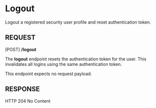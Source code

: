 # Logout
Logout a registered security user profile and reset authentication token.

REQUEST
---

[POST] **/logout**

The **logout** endpoint resets the authentication token for the user. This invalidates all logins using the same authentication token.

This endpoint expects no request payload.


RESPONSE
---
HTTP 204 No Content